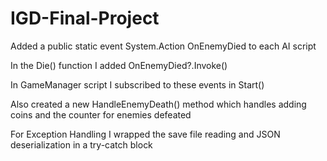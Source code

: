 # IGD-Final-Project
Added a public static event System.Action OnEnemyDied to each AI script

In the Die() function I added OnEnemyDied?.Invoke()

In GameManager script I subscribed to these events in Start()

Also created a new HandleEnemyDeath() method which handles adding coins and the counter for enemies defeated

For Exception Handling I wrapped the save file reading and JSON deserialization in a try-catch block